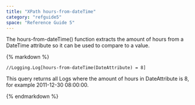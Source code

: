 ```yaml
---
title: "XPath hours-from-dateTime"
category: "refguide5"
space: "Reference Guide 5"
---
```



The hours-from-dateTime() function extracts the amount of hours from a DateTime attribute so it can be used to compare to a value.

<div class="alert alert-info">{% markdown %}

```
//Logging.Log[hours-from-dateTime(DateAttribute) = 8]

```

This query returns all Logs where the amount of hours in DateAttribute is 8, for example 2011-12-30 08:00:00.

{% endmarkdown %}</div>